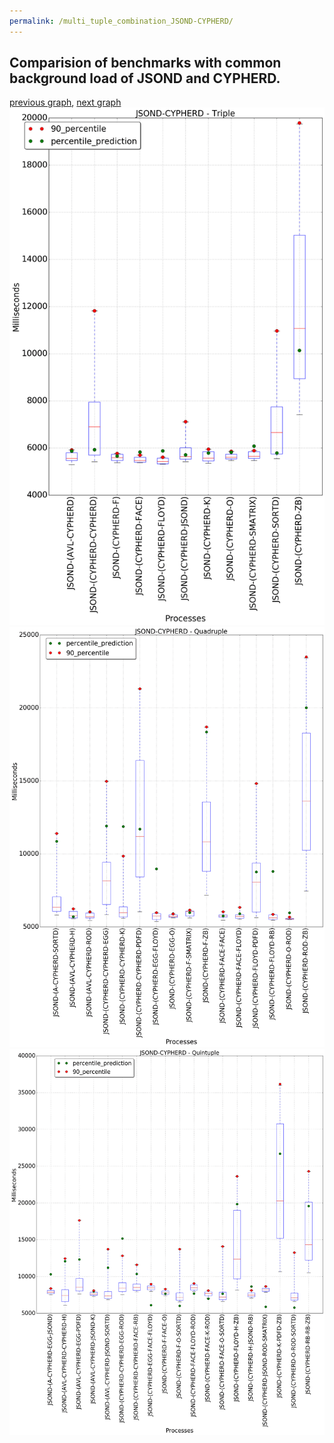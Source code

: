 ```yaml
---
permalink: /multi_tuple_combination_JSOND-CYPHERD/
---
```



## Comparision of benchmarks with common background load of JSOND and CYPHERD.

[previous graph](../multi_tuple_combination_JSOND-A/), [next graph](../multi_tuple_combination_JSOND-EGG/)
![graph figure](./images/triple/JSOND/JSOND-CYPHERD_box.png)![graph figure](./images/quadruple/JSOND/JSOND-CYPHERD_box.png)![graph figure](./images/quintuple/JSOND/JSOND-CYPHERD_box.png)